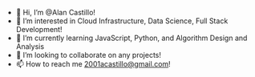 - 👋 Hi, I’m @Alan Castillo!
- 👀 I’m interested in Cloud Infrastructure, Data Science, Full Stack Development!
- 🌱 I’m currently learning JavaScript, Python, and Algorithm Design and Analysis
- 💞️ I’m looking to collaborate on any projects!
- 📫 How to reach me 2001acastillo@gmail.com!

<!---
aacastillo/aacastillo is a ✨ special ✨ repository because its `README.md` (this file) appears on your GitHub profile.
You can click the Preview link to take a look at your changes.
--->

